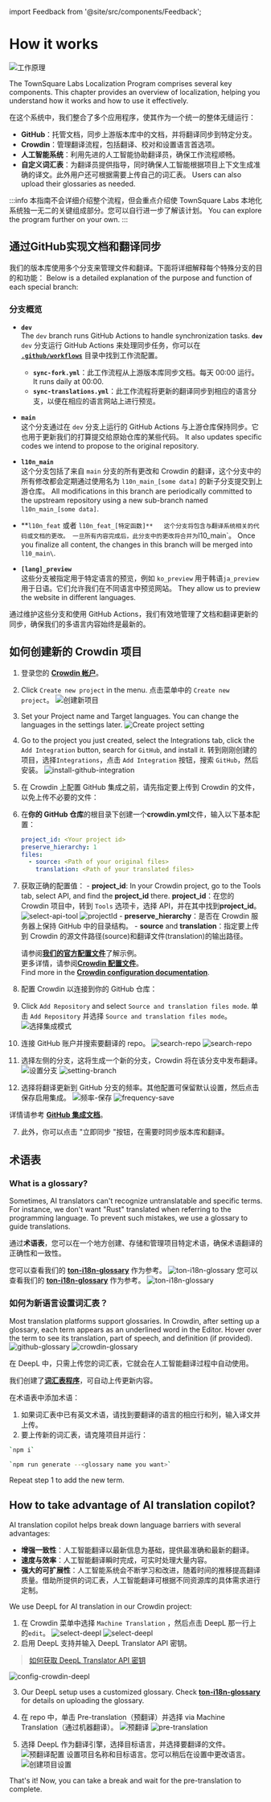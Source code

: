 import Feedback from '@site/src/components/Feedback';

# How it works

![工作原理](/img/localizationProgramGuideline/localization-program.png)

The TownSquare Labs Localization Program comprises several key components. This chapter provides an overview of localization, helping you understand how it works and how to use it effectively.

在这个系统中，我们整合了多个应用程序，使其作为一个统一的整体无缝运行：

- **GitHub**：托管文档，同步上游版本库中的文档，并将翻译同步到特定分支。
- **Crowdin**：管理翻译流程，包括翻译、校对和设置语言首选项。
- **人工智能系统**：利用先进的人工智能协助翻译员，确保工作流程顺畅。
- **自定义词汇表**：为翻译员提供指导，同时确保人工智能根据项目上下文生成准确的译文。此外用户还可根据需要上传自己的词汇表。 Users can also upload their glossaries as needed.

:::info
本指南不会详细介绍整个流程，但会重点介绍使 TownSquare Labs 本地化系统独一无二的关键组成部分。您可以自行进一步了解该计划。 You can explore the program further on your own.
:::

## 通过GitHub实现文档和翻译同步

我们的版本库使用多个分支来管理文件和翻译。下面将详细解释每个特殊分支的目的和功能： Below is a detailed explanation of the purpose and function of each special branch:

### 分支概览

- **`dev`**\
  The `dev` branch runs GitHub Actions to handle synchronization tasks. **`dev`**\
  `dev` 分支运行 GitHub Actions 来处理同步任务，你可以在 [**`.github/workflows`**](https://github.com/TownSquareXYZ/ton-docs/tree/dev/.github/workflows) 目录中找到工作流配置。

  - **`sync-fork.yml`**：此工作流程从上游版本库同步文档。每天 00:00 运行。 It runs daily at 00:00.
  - **`sync-translations.yml`**：此工作流程将更新的翻译同步到相应的语言分支，以便在相应的语言网站上进行预览。

- **`main`**\
  这个分支通过在 `dev` 分支上运行的 GitHub Actions 与上游仓库保持同步。它也用于更新我们的打算提交给原始仓库的某些代码。 It also updates specific codes we intend to propose to the original repository.

- **`l10n_main`**\
  这个分支包括了来自 `main` 分支的所有更改和 Crowdin 的翻译，这个分支中的所有修改都会定期通过使用名为 `l10n_main_[some data]` 的新子分支提交到上游仓库。 All modifications in this branch are periodically committed to the upstream repository using a new sub-branch named `l10n_main_[some data]`.

- \*\*`l10n_feat` 或者 `l10n_feat_[特定函数]**  
    这个分支将包含与翻译系统相关的代码或文档的更改。 一旦所有内容完成后，此分支中的更改将合并为`l10_main\`。 Once you finalize all content, the changes in this branch will be merged into `l10_main\`.

- **`[lang]_preview`**\
  这些分支被指定用于特定语言的预览，例如 `ko_preview` 用于韩语`ja_preview` 用于日语。它们允许我们在不同语言中预览网站。 They allow us to preview the website in different languages.

通过维护这些分支和使用 GitHub Actions，我们有效地管理了文档和翻译更新的同步，确保我们的多语言内容始终是最新的。

## 如何创建新的 Crowdin 项目

1. 登录您的 [**Crowdin 帐户**](https://accounts.crowdin.com/login)。

2. Click `Create new project` in the menu.
  点击菜单中的 `Create new project`。
  ![创建新项目](/img/localizationProgramGuideline/howItWorked/create-new-project.png)

3. Set your Project name and Target languages. You can change the languages in the settings later.
  ![Create project setting](/img/localizationProgramGuideline/howItWorked/create-project-setting.png)

4. Go to the project you just created, select the Integrations tab, click the `Add Integration` button, search for `GitHub`, and install it.
  转到刚刚创建的项目，选择`Integrations`，点击 `Add Integration` 按钮，搜索 `GitHub`，然后安装。
  ![install-github-integration](/img/localizationProgramGuideline/howItWorked/install-github-integration.png)

5. 在 Crowdin 上配置 GitHub 集成之前，请先指定要上传到 Crowdin 的文件，以免上传不必要的文件：

  1. 在**你的 GitHub 仓库**的根目录下创建一个**crowdin.yml**文件，输入以下基本配置：

      ```yml
      project_id: <Your project id>
      preserve_hierarchy: 1
      files:
        - source: <Path of your original files>
          translation: <Path of your translated files>
      ```

  2. 获取正确的配置值：
    - **project_id**: In your Crowdin project, go to the Tools tab, select API, and find the **project_id** there.
      **project_id**：在您的 Crowdin 项目中，转到 `Tools` 选项卡，选择 API，并在其中找到**project_id**。
      ![select-api-tool](/img/localizationProgramGuideline/howItWorked/select-api-tool.png)
      ![projectId](/img/localizationProgramGuideline/howItWorked/projectId.png)
    - **preserve_hierarchy**：是否在 Crowdin 服务器上保持 GitHub 中的目录结构。
    - **source** and **translation**：指定要上传到 Crowdin 的源文件路径(source)和翻译文件(translation)的输出路径。

      请参阅[**我们的官方配置文件**](https://github.com/TownSquareXYZ/ton-docs/blob/localization/crowdin.yml)了解示例。\
      更多详情，请参阅[**Crowdin 配置文件**](https://developer.crowdin.com/configuration-file/)。\
      Find more in the [**Crowdin configuration documentation**](https://developer.crowdin.com/configuration-file/).

6. 配置 Crowdin 以连接到你的 GitHub 仓库：
  1. Click `Add Repository` and select `Source and translation files mode`.
    单击 `Add Repository` 并选择 `Source and translation files mode`。
    ![选择集成模式](/img/localizationProgramGuideline/howItWorked/select-integration-mode.png)
  2. 连接 GitHub 账户并搜索要翻译的 repo。
    ![search-repo](/img/localizationProgramGuideline/howItWorked/search-repo.png)
    ![search-repo](/img/localizationProgramGuideline/howItWorked/search-repo.png)
  3. 选择左侧的分支，这将生成一个新的分支，Crowdin 将在该分支中发布翻译。
    ![设置分支](/img/localizationProgramGuideline/howItWorked/setting-branch.png)
    ![setting-branch](/img/localizationProgramGuideline/howItWorked/setting-branch.png)
  4. 选择将翻译更新到 GitHub 分支的频率。其他配置可保留默认设置，然后点击保存启用集成。
    ![频率-保存](/img/localizationProgramGuideline/howItWorked/frequency-save.png)
    ![frequency-save](/img/localizationProgramGuideline/howItWorked/frequency-save.png)

详情请参考 [**GitHub 集成文档**](https://support.crowdin.com/github-integration/)。

7. 此外，你可以点击 "立即同步 "按钮，在需要时同步版本库和翻译。

## 术语表

### What is a glossary?

Sometimes, AI translators can't recognize untranslatable and specific terms. For instance, we don't want "Rust" translated when referring to the programming language. To prevent such mistakes, we use a glossary to guide translations.

通过**术语表**，您可以在一个地方创建、存储和管理项目特定术语，确保术语翻译的正确性和一致性。

您可以查看我们的 [**ton-i18n-glossary**](https://github.com/TownSquareXYZ/ton-i18n-glossary) 作为参考。
![ton-i18n-glossary](/img/localizationProgramGuideline/howItWorked/ton-i18n-glossary.png)
您可以查看我们的 [**ton-i18n-glossary**](https://github.com/TownSquareXYZ/ton-i18n-glossary) 作为参考。
![ton-i18n-glossary](/img/localizationProgramGuideline/howItWorked/ton-i18n-glossary.png)

### 如何为新语言设置词汇表？

Most translation platforms support glossaries. In Crowdin, after setting up a glossary, each term appears as an underlined word in the Editor. Hover over the term to see its translation, part of speech, and definition (if provided).
![github-glossary](/img/localizationProgramGuideline/howItWorked/github-glossary.png)
![crowdin-glossary](/img/localizationProgramGuideline/howItWorked/crowdin-glossary.png)

在 DeepL 中，只需上传您的词汇表，它就会在人工智能翻译过程中自动使用。

我们创建了[**词汇表程序**](https://github.com/TownSquareXYZ/ton-i18n-glossary)，可自动上传更新内容。

在术语表中添加术语：

1. 如果词汇表中已有英文术语，请找到要翻译的语言的相应行和列，输入译文并上传。
2. 要上传新的词汇表，请克隆项目并运行：

```bash
`npm i`
```

```bash
`npm run generate --<glossary name you want>`
```

Repeat step 1 to add the new term.

## How to take advantage of AI translation copilot?

AI translation copilot helps break down language barriers with several advantages:

- **增强一致性**：人工智能翻译以最新信息为基础，提供最准确和最新的翻译。
- **速度与效率**：人工智能翻译瞬时完成，可实时处理大量内容。
- **强大的可扩展性**：人工智能系统会不断学习和改进，随着时间的推移提高翻译质量。借助所提供的词汇表，人工智能翻译可根据不同资源库的具体需求进行定制。

We use DeepL for AI translation in our Crowdin project:

1. 在 Crowdin 菜单中选择 `Machine Translation` ，然后点击 DeepL 那一行上的`edit`。
  ![select-deepl](/img/localizationProgramGuideline/howItWorked/select-deepl.png)
  ![select-deepl](/img/localizationProgramGuideline/howItWorked/select-deepl.png)
2. 启用 DeepL 支持并输入 DeepL Translator API 密钥。
  > [如何获取 DeepL Translator API 密钥](https://www.deepl.com/pro-api?cta=header-pro-api)

![config-crowdin-deepl](/img/localizationProgramGuideline/howItWorked/config-crowdin-deepl.png)

3. Our DeepL setup uses a customized glossary. Check [**ton-i18n-glossary**](https://github.com/TownSquareXYZ/ton-i18n-glossary) for details on uploading the glossary.

4. 在 repo 中，单击 Pre-translation（预翻译）并选择 via Machine Translation（通过机器翻译）。
  ![预翻译](/img/localizationProgramGuideline/howItWorked/pre-translation.png)
  ![pre-translation](/img/localizationProgramGuideline/howItWorked/pre-translation.png)

5. 选择 DeepL 作为翻译引擎，选择目标语言，并选择要翻译的文件。
  ![预翻译配置](/img/localizationProgramGuideline/howItWorked/pre-translate-config.png)
  设置项目名称和目标语言。您可以稍后在设置中更改语言。
  ![创建项目设置](/img/localizationProgramGuideline/howItWorked/create-project-setting.png)

That's it! Now, you can take a break and wait for the pre-translation to complete.

<Feedback />

